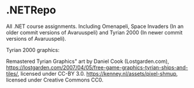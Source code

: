 # .NETRepo
 All .NET course assignments.
 Including Omenapeli, Space Invaders (In an older commit versions of Avaruuspeli) and Tyrian 2000 (In newer commit versions of Avaruuspeli).

 Tyrian 2000 graphics:
 
 Remastered Tyrian Graphics" art by Daniel Cook (Lostgarden.com), https://lostgarden.com/2007/04/05/free-game-graphics-tyrian-ships-and-tiles/, licensed under CC-BY 3.0.
 https://kenney.nl/assets/pixel-shmup, licensed under Creative Commons CC0.
